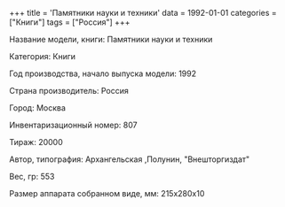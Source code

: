 +++
title = 'Памятники науки и техники'
data = 1992-01-01
categories = ["Книги"]
tags = ["Россия"]
+++

Название модели, книги: Памятники науки и техники

Категория: Книги

Год производства, начало выпуска модели: 1992

Страна производитель: Россия

Город: Москва

Инвентаризационный номер: 807

Тираж: 20000

Автор, типография: Архангельская ,Полунин, "Внешторгиздат"

Вес, гр: 553

Размер аппарата  собранном виде, мм: 215х280х10

